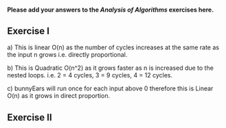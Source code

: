 #### Please add your answers to the ***Analysis of  Algorithms*** exercises here.

## Exercise I

a) This is linear O(n) as the number of cycles increases at the same rate as the input n grows i.e. directly proportional.


b) This is Quadratic O(n^2) as it grows faster as n is increased due to the nested loops. i.e. 2 = 4 cycles, 3 = 9 cycles, 4 = 12 cycles.


c) bunnyEars will run once for each input above 0 therefore this is Linear O(n) as it grows in direct proportion.

## Exercise II


